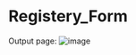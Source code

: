 # Registery_Form
Output page:
![image](https://github.com/tejerac932/Registery_Form/assets/100373030/960562f3-95c1-4902-9529-b6fbb71a1466)
